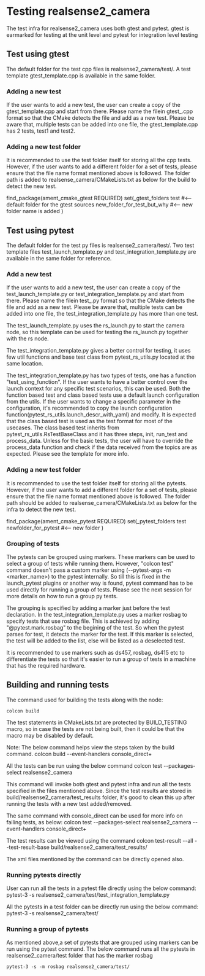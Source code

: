 # Testing realsense2_camera
The test infra for realsense2_camera uses both gtest and pytest. gtest is earmarked for testing at the unit level and pytest for integration level testing

## Test using gtest
The default folder for the test cpp files is realsense2_camera/test/. A test template gtest_template.cpp is available in the same folder.
### Adding a new test
If the user wants to add a new test, the user can create a copy of the gtest_template.cpp and start from there. Please name the filein gtest_<testname>.cpp format so that the CMake detects the file and add as a new test. Please be aware that, multiple tests can be added into one file, the gtest_template.cpp has 2 tests, test1 and test2.

### Adding a new test folder
It is recommended to use the test folder itself for storing all the cpp tests. However, if the user wants to add a different folder for a set of tests, please ensure that the file name format mentioned above is followed. The folder path is added to realsense_camera/CMakeLists.txt as below for the build to detect the new test.

  find_package(ament_cmake_gtest REQUIRED)
  set(_gtest_folders
    test                        #<-- default folder for the gtest sources
    new_folder_for_test_but_why #<-- new folder name is added
  )

## Test using pytest
The default folder for the test py files is realsense2_camera/test/. Two test template files test_launch_template.py and test_integration_template.py are available in the same folder for reference.
### Add a new test
If the user wants to add a new test, the user can create a copy of the test_launch_template.py or test_integration_template.py and start from there. Please name the filein test_<testname>.py format so that the CMake detects the file and add as a new test. Please be aware that, multiple tests can be added into one file, the test_integration_template.py has more than one test.

The test_launch_template.py uses the rs_launch.py to start the camera node, so this template can be used for testing the rs_launch.py together with the rs node.

The test_integration_template.py gives a better control for testing, it uses few util functions and base test class from pytest_rs_utils.py located at the same location.

The test_integration_template.py has two types of tests, one has a function "test_using_function". If the user wants to have a better control over the launch context for any specific test scenarios, this can be used. Both the function based test and class based tests use a default launch configuration from the utils. If the user wants to change a specific parameter in the configuration, it's recommended to copy the launch configuration function(pytest_rs_utils.launch_descr_with_yaml) and modify. It is expected that the class based test is used as the test format for most of the usecases. The class based test inherits from pytest_rs_utils.RsTestBaseClass and it has three steps, init, run_test and process_data. Unless for the basic tests, the user will have to override the process_data function and check if the data received from the topics are as expected. Please see the template for more info.

### Adding a new test folder
It is recommended to use the test folder itself for storing all the pytests. However, if the user wants to add a different folder for a set of tests, please ensure that the file name format mentioned above is followed. The folder path should be added to realsense_camera/CMakeLists.txt as below for the infra to detect the new test.
  
find_package(ament_cmake_pytest REQUIRED)
set(_pytest_folders
test
newfolder_for_pytest #<-- new folder
)



### Grouping of tests  
The pytests can be grouped using markers. These markers can be used to select a group of tests while running them. However, "colcon test" command doesn't pass a custom marker using (--pytest-args -m <marker_name>) to the pytest internally. So till this is fixed in the launch_pytest plugins or another way is found, pytest command has to be used directly for running a group of tests. Please see the next session for more details on how to run a group py tests.

The grouping is specified by adding a marker just before the test declaration. In the test_integration_template.py uses a marker rosbag to specify tests that use rosbag file. This is achieved by adding "@pytest.mark.rosbag" to the begining of the test. So when the pytest parses for test, it detects the marker for the test. If this marker is selected, the test will be added to the list, else will be listed as a deselected test.

It is recommended to use markers such as ds457, rosbag, ds415 etc to differentiate the tests so that it's easier to run a group of tests in a machine that has the required hardware.
 
## Building and running tests  

The command used for building the tests along with the node:

	colcon build

The test statements in CMakeLists.txt are protected by BUILD_TESTING macro, so in case the tests are not being built, then it could be that the macro may be disabled by default.

Note: The below command helps view the steps taken by the build command.
	colcon build --event-handlers console_direct+

All the tests can be run using the below command 
	colcon test --packages-select realsense2_camera

This command will invoke both gtest and pytest infra and run all the tests specified in the files mentioned above. Since the test results are stored in build/realsense2_camera/test_results folder, it's good to clean this up after running the tests with a new test added/removed.

The same command with console_direct can be used for more info on failing tests, as below:
	colcon test --packages-select realsense2_camera --event-handlers console_direct+

The test results can be viewed using the command
	colcon test-result --all --test-result-base build/realsense2_camera/test_results/

The xml files mentioned by the command can be directly opened also.

### Running pytests directly
User can run all the tests in a pytest file directly using the below command:
	pytest-3 -s realsense2_camera/test/test_integration_template.py

All the pytests in a test folder can be directly run using the below command:
	pytest-3 -s realsense2_camera/test/

### Running a group of pytests
As mentioned above,a set of pytests that are grouped using markers can be run using the pytest command. The below command runs all the pytests in realsense2_camera/test folder that has the marker rosbag

	pytest-3 -s -m rosbag realsense2_camera/test/

